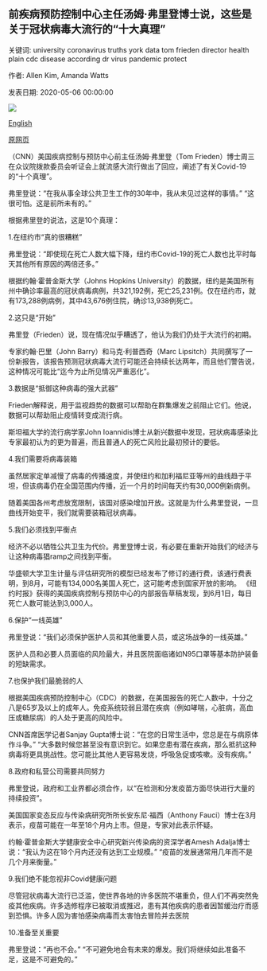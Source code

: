 ## 前疾病预防控制中心主任汤姆·弗里登博士说，这些是关于冠状病毒大流行的“十大真理”

关键词: university coronavirus truths york data tom frieden director health plain cdc disease according dr virus pandemic protect

作者: Allen Kim, Amanda Watts

发表日期: 2020-05-06 00:00:00

![](https://cdn.cnn.com/cnnnext/dam/assets/141016094336-cdc-director-tom-frieden-super-tease.jpg)

[English](These%20are%20the%20%2710%20plain%20truths%27%20about%20the%20coronavirus%20pandemic%2C%20according%20to%20former%20CDC%20Director%20Dr.%20Tom%20Frieden.md)

[原网页](https://edition.cnn.com/2020/05/06/health/cdc-coronavirus-truths-trnd/index.html)

（CNN）美国疾病控制与预防中心前主任汤姆·弗里登（Tom Frieden）博士周三在众议院拨款委员会听证会上就流感大流行做出了回应，阐述了有关Covid-19的“十个真理”。

弗里登说：“在我从事全球公共卫生工作的30年中，我从未见过这样的事情。” “这很可怕。这是前所未有的。”

根据弗里登的说法，这是10个真理：

1.在纽约市“真的很糟糕”

弗里登说：“即使现在死亡人数大幅下降，纽约市Covid-19的死亡人数也比平时每天其他所有原因的两倍还多。”

根据约翰·霍普金斯大学（Johns Hopkins University）的数据，纽约是美国所有州中确诊率最高的冠状病毒病例，共321,192例，死亡25,231例。仅在纽约市，就有173,288例病例，其中43,676例住院，确诊13,938例死亡。

2.这只是“开始”

弗里登（Frieden）说，现在情况似乎糟透了，他认为我们仍处于大流行的初期。

专家约翰·巴里（John Barry）和马克·利普西奇（Marc Lipsitch）共同撰写了一份新报告，该报告预测冠状病毒大流行可能还会持续长达两年，而且他们警告说，这种情况可能比“迄今为止所见情况严重恶化”。

3.数据是“抵御这种病毒的强大武器”

Frieden解释说，用于监视趋势的数据可以帮助在群集爆发之前阻止它们。他说，数据可以帮助阻止疫情转变成流行病。

斯坦福大学的流行病学家John Ioannidis博士从新兴数据中发现，冠状病毒感染比专家最初认为的更为普遍，而且普通人的死亡风险比最初预计的要低。

4.我们需要将病毒装箱

虽然居家定单减慢了病毒的传播速度，并使纽约和加利福尼亚等州的曲线趋于平坦，但该病毒仍在全国范围内传播，近一个月的时间每天约有30,000例新病例。

随着美国各州考虑放宽限制，该国对感染增加开放。这就是为什么弗里登说，一旦曲线开始变平，我们就需要装箱冠状病毒。

5.我们必须找到平衡点

经济不必以牺牲公共卫生为代价。弗里登博士说，有必要在重新开始我们的经济与让这种病毒猖ramp之间找到平衡。

华盛顿大学卫生计量与评估研究所的模型已经发布了修订的通行费，该通行费表明，到8月，可能有134,000名美国人死亡，这可能考虑到国家开放的影响。 《纽约时报》获得的美国疾病控制与预防中心的内部报告草稿发现，到6月1日，每日死亡人数可能达到3,000人。

6.保护“一线英雄”

弗里登说：“我们必须保护医护人员和其他重要人员，或这场战争的一线英雄。”

医护人员和必要人员面临的风险最大，并且医院面临诸如N95口罩等基本防护装备的短缺需求。

7.也保护我们最脆弱的人

根据美国疾病预防控制中心（CDC）的数据，在美国报告的死亡人数中，十分之八是65岁及以上的成年人。免疫系统较弱且潜在疾病（例如哮喘，心脏病，高血压或糖尿病）的人处于更高的风险中。

CNN首席医学记者Sanjay Gupta博士说：“在您的日常生活中，您总是在与病原体作斗争。” “大多数时候您甚至没有意识到它。如果您患有潜在疾病，那么抵抗这种病毒将更具挑战性。您可能比其他人更容易发烧，呼吸急促或咳嗽。没有疾病。”

8.政府和私营公司需要共同努力

弗里登说，政府和工业界都必须合作，以“在检测和分发疫苗方面尽快进行大量的持续投资”。

美国国家变态反应与传染病研究所所长安东尼·福西（Anthony Fauci）博士在3月表示，疫苗可能在一年至18个月内上市。但是，专家对此表示怀疑。

约翰·霍普金斯大学健康安全中心研究新兴传染病的资深学者Amesh Adalja博士说：“我认为这在18个月内还没有达到工业规模。” “疫苗的发展通常用几年而不是几个月来衡量。”

9.我们绝不能忽视非Covid健康问题

尽管冠状病毒大流行已泛滥，使世界各地的许多医院不堪重负，但人们不再突然免疫其他疾病。许多选修程序已被取消或推迟，患有其他疾病的患者因暂缓治疗而感到恐惧。许多人因为害怕感染病毒而太害怕去冒险并去医院

10.准备至关重要

弗里登说：“再也不会。” “不可避免地会有未来的爆发。我们将继续如此准备不足，这是不可避免的。”